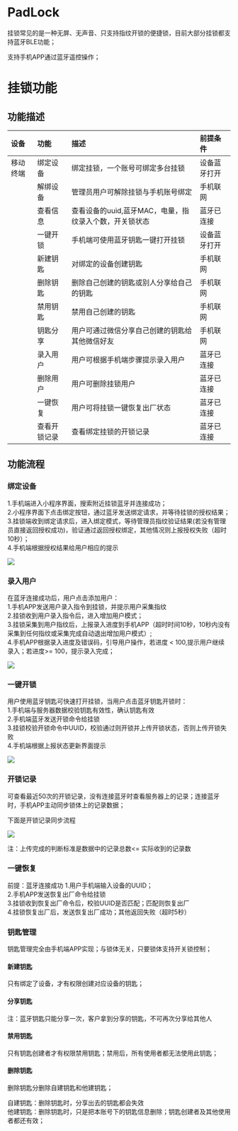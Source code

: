 # PadLock
挂锁常见的是一种无屏、无声音、只支持指纹开锁的便捷锁，目前大部分挂锁都支持蓝牙BLE功能；

支持手机APP通过蓝牙遥控操作；

# 挂锁功能



## 功能描述

|设备	|功能	|描述	|前提条件|
|:----|:-----|:------|:---|
|移动终端|	绑定设备|	绑定挂锁，一个账号可绑定多台挂锁|	设备蓝牙打开|	
||	解绑设备|	管理员用户可解除挂锁与手机账号绑定|	手机联网	|
||	查看信息|	查看设备的uuid,蓝牙MAC，电量，指纹录入个数，开关锁状态|	蓝牙已连接	|
||	一键开锁|	手机端可使用蓝牙钥匙一键打开挂锁|	设备蓝牙打开	|
||	新建钥匙|	对绑定的设备创建钥匙|	手机联网	|
||	删除钥匙|	删除自己创建的钥匙或别人分享给自己的钥匙|	手机联网	|
||	禁用钥匙|	禁用自己创建的钥匙|	手机联网|	
||	钥匙分享|	用户可通过微信分享自己创建的钥匙给其他微信好友|	手机联网|	
||	录入用户|	用户可根据手机端步骤提示录入用户|	蓝牙已连接	|
||	删除用户|	用户可删除挂锁用户|	蓝牙已连接	|
||	一键恢复|	用户可将挂锁一键恢复出厂状态|	蓝牙已连接	|
||	查看开锁记录|	查看绑定挂锁的开锁记录	|蓝牙已连接	|
	

## 功能流程

### 绑定设备

1.手机端进入小程序界面，搜索附近挂锁蓝牙并连接成功；</br>
2.小程序界面下点击绑定按钮，通过蓝牙发送绑定请求，并等待挂锁的授权结果；</br>
3.挂锁端收到绑定请求后，进入绑定模式，等待管理员指纹验证结果(若没有管理员直接返回授权成功)，验证通过返回授权绑定，其他情况则上报授权失败（超时10秒）；</br>
4.手机端根据授权结果给用户相应的提示</br>

![](https://github.com/iToday/iLock/blob/master/images/%E6%8C%82%E9%94%81-%E7%BB%91%E5%AE%9A%E8%AE%BE%E5%A4%87.png)

### 录入用户
在蓝牙连接成功后，用户点击添加用户：</br>
1.手机APP发送用户录入指令到挂锁，并提示用户采集指纹</br>
2.挂锁收到用户录入指令后，进入增加用户模式；</br>
3.挂锁采集到用户指纹后，上报录入进度到手机APP（超时时间10秒，10秒内没有采集到任何指纹或采集完成自动退出增加用户模式）;</br>
4.手机APP根据录入进度及错误码，引导用户操作，若进度 < 100,提示用户继续录入；若进度>= 100，提示录入完成；</br>

![](https://github.com/iToday/iLock/blob/master/images/%E6%8C%82%E9%94%81-%E5%BD%95%E5%85%A5%E7%94%A8%E6%88%B7.png)

### 一键开锁
用户使用蓝牙钥匙可快速打开挂锁，当用户点击蓝牙钥匙开锁时：</br>
1.手机端与服务器数据校验钥匙有效性，确认钥匙有效</br>
2.手机端蓝牙发送开锁命令给挂锁</br>
3.挂锁校验开锁命令中UUID，校验通过则开锁并上传开锁状态，否则上传开锁失败</br>
4.手机端根据上报状态更新界面提示</br>

![](https://github.com/iToday/iLock/blob/master/images/%E6%8C%82%E9%94%81-%E4%B8%80%E9%94%AE%E5%BC%80%E9%94%81.png)

### 开锁记录
可查看最近50次的开锁记录，没有连接蓝牙时查看服务器上的记录；连接蓝牙时，手机APP主动同步锁体上的记录数据；

下面是开锁记录同步流程</br>

![](https://github.com/iToday/iLock/blob/master/images/%E6%8C%82%E9%94%81-%E5%90%8C%E6%AD%A5%E5%BC%80%E9%94%81%E8%AE%B0%E5%BD%95.png)

注：上传完成的判断标准是数据中的记录总数<= 实际收到的记录数

### 一键恢复
前提：蓝牙连接成功
1.用户手机端输入设备的UUID；</br>
2.手机APP发送恢复出厂命令给挂锁</br>
3.挂锁收到恢复出厂命令后，校验UUID是否匹配；匹配则恢复出厂</br>
4.挂锁恢复出厂后，发送恢复出厂成功；其他返回失败（超时5秒）</br>


### 钥匙管理
钥匙管理完全由手机端APP实现；与锁体无关，只要锁体支持开关锁控制；</br>
#### 新建钥匙
只有绑定了设备，才有权限创建对应设备的钥匙；</br>
#### 分享钥匙
注：蓝牙钥匙只能分享一次，客户拿到分享的钥匙，不可再次分享给其他人</br>
#### 禁用钥匙
只有钥匙创建者才有权限禁用钥匙；禁用后，所有使用者都无法使用此钥匙；</br>
#### 删除钥匙
删除钥匙分删除自建钥匙和他建钥匙；</br>

自建钥匙：删除钥匙时，分享出去的钥匙都会失效</br>
他建钥匙：删除钥匙时，只是把本账号下的钥匙信息删除；钥匙创建者及其他使用者都还有效；</br>

